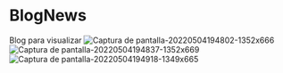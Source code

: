# BlogNews
Blog para visualizar 
![Captura de pantalla-20220504194802-1352x666](https://user-images.githubusercontent.com/74264081/166849389-3c21a6c9-ec07-41e6-b5a4-f2e5f2b781f4.png)
![Captura de pantalla-20220504194837-1352x669](https://user-images.githubusercontent.com/74264081/166849397-b05a5aa3-821d-467c-83ef-35df0a81b34b.png)
![Captura de pantalla-20220504194918-1349x665](https://user-images.githubusercontent.com/74264081/166849428-f056b03e-651d-4e59-950e-a3ff51a9662d.png)
